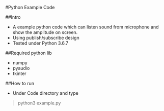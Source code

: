 #Python Example Code

##Intro
* A example python code which can listen sound from microphone and show the amplitude on screen.
* Using publish/subscribe design 
* Tested under Python 3.6.7

##Required python lib
* numpy
* pyaudio
* tkinter

##How to run
* Under Code directory and type
> python3 example.py

